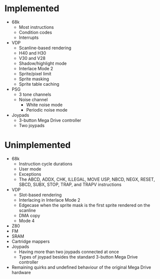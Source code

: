 # Implemented
- 68k
  - Most instructions
  - Condition codes
  - Interrupts
- VDP
  - Scanline-based rendering
  - H40 and H30
  - V30 and V28
  - Shadow/highlight mode
  - Interlace Mode 2
  - Sprite/pixel limit
  - Sprite masking
  - Sprite table caching
- PSG
  - 3 tone channels
  - Noise channel
    - White noise mode
	- Periodic noise mode
- Joypads
  - 3-button Mega Drive controller
  - Two joypads


# Unimplemented
- 68k
  - Instruction cycle durations
  - User mode
  - Exceptions
  - The ABCD, ADDX, CHK, ILLEGAL, MOVE USP, NBCD, NEGX, RESET, SBCD, SUBX, STOP,
    TRAP, and TRAPV instructions
- VDP
  - Slot-based rendering
  - Interlacing in Interlace Mode 2
  - Edgecase when the sprite mask is the first sprite rendered on the scanline
  - DMA copy
  - Mode 4
- Z80
- FM
- SRAM
- Cartridge mappers
- Joypads
  - Having more than two joypads connected at once
  - Types of joypad besides the standard 3-button Mega Drive controller
- Remaining quirks and undefined behaviour of the original Mega Drive hardware
